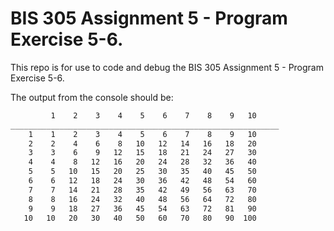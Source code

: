 # BIS 305 Assignment 5 - Program Exercise 5-6.

This repo is for use to code and debug the BIS 305 Assignment 5 - Program Exercise 5-6.

The output from the console should be:
```html
         1    2    3    4    5    6    7    8    9   10
____________________________________________________________
    1    1    2    3    4    5    6    7    8    9   10
    2    2    4    6    8   10   12   14   16   18   20
    3    3    6    9   12   15   18   21   24   27   30
    4    4    8   12   16   20   24   28   32   36   40
    5    5   10   15   20   25   30   35   40   45   50
    6    6   12   18   24   30   36   42   48   54   60
    7    7   14   21   28   35   42   49   56   63   70
    8    8   16   24   32   40   48   56   64   72   80
    9    9   18   27   36   45   54   63   72   81   90
   10   10   20   30   40   50   60   70   80   90  100
```
